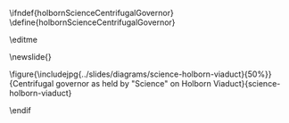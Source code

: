 \ifndef{holbornScienceCentrifugalGovernor}
\define{holbornScienceCentrifugalGovernor}

\editme

\newslide{}

\figure{\includejpg{../slides/diagrams/science-holborn-viaduct}{50%}}{Centrifugal governor as held by "Science" on Holborn Viaduct}{science-holborn-viaduct}

\endif
